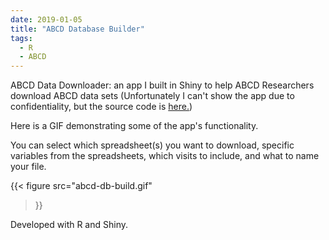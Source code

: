 ```yaml
---
date: 2019-01-05
title: "ABCD Database Builder"
tags:
  - R
  - ABCD
---
```


ABCD Data Downloader: an app I built in Shiny to help ABCD Researchers download ABCD data sets (Unfortunately I can't show the app due to confidentiality, but the source code is [here.](https://github.com/nguyenhphilip/ABCD_Database_Builder))

Here is a GIF demonstrating some of the app's functionality.

You can select which spreadsheet(s) you want to download, specific variables from the spreadsheets, which visits to include, and what to name your file.

{{< figure src="abcd-db-build.gif"
>}}

Developed with R and Shiny.
